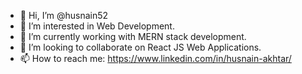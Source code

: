 - 👋 Hi, I’m @husnain52
- 👀 I’m interested in Web Development.
- 🌱 I’m currently working with MERN stack development.
- 💞️ I’m looking to collaborate on React JS Web Applications.
- 📫 How to reach me: https://www.linkedin.com/in/husnain-akhtar/

<!---
husnain52/husnain52 is a ✨ special ✨ repository because its `README.md` (this file) appears on your GitHub profile.
You can click the Preview link to take a look at your changes.
--->
